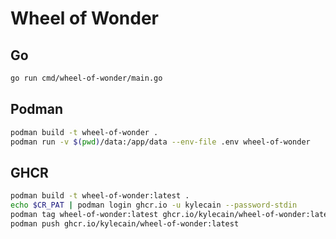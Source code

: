 # Wheel of Wonder

## Go

```zsh
go run cmd/wheel-of-wonder/main.go 
```

## Podman

```zsh
podman build -t wheel-of-wonder .
podman run -v $(pwd)/data:/app/data --env-file .env wheel-of-wonder
```

## GHCR

```zsh
podman build -t wheel-of-wonder:latest .
echo $CR_PAT | podman login ghcr.io -u kylecain --password-stdin
podman tag wheel-of-wonder:latest ghcr.io/kylecain/wheel-of-wonder:latest
podman push ghcr.io/kylecain/wheel-of-wonder:latest
```
